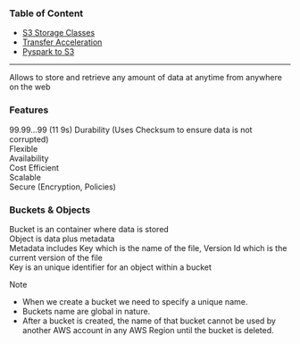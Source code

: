 ### Table of Content

* [S3 Storage Classes](S3%20Storage%20Classes.md)
* [Transfer Acceleration](Transfer%20Acceleration.md)
* [Pyspark to S3](Pyspark%20to%20S3.md)

---

Allows to store and retrieve any amount of data at anytime from anywhere on the web

### Features

99.99...99 (11 9s) Durability (Uses Checksum to ensure data is not corrupted)  
Flexible  
Availability  
Cost Efficient  
Scalable  
Secure (Encryption, Policies)

### Buckets & Objects

Bucket is an container where data is stored  
Object is data plus metadata  
Metadata includes Key which is the name of the file, Version Id which is the current version of the file  
Key is an unique identifier for an object within a bucket

 > [!NOTE]
 > * When we create a bucket we need to specify a unique name.
 > * Buckets name are global in nature.
 > * After a bucket is created, the name of that bucket cannot be used by another AWS account in any AWS Region until the bucket is deleted.
